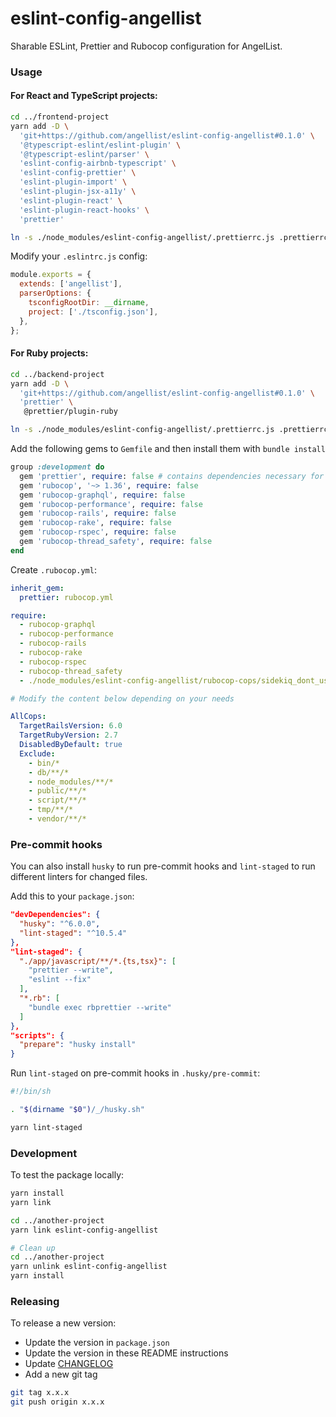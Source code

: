 # eslint-config-angellist

Sharable ESLint, Prettier and Rubocop configuration for AngelList.

### Usage

#### For React and TypeScript projects:

```sh
cd ../frontend-project
yarn add -D \
  'git+https://github.com/angellist/eslint-config-angellist#0.1.0' \
  '@typescript-eslint/eslint-plugin' \
  '@typescript-eslint/parser' \
  'eslint-config-airbnb-typescript' \
  'eslint-config-prettier' \
  'eslint-plugin-import' \
  'eslint-plugin-jsx-a11y' \
  'eslint-plugin-react' \
  'eslint-plugin-react-hooks' \
  'prettier'

ln -s ./node_modules/eslint-config-angellist/.prettierrc.js .prettierrc.js
```

Modify your `.eslintrc.js` config:

```js
module.exports = {
  extends: ['angellist'],
  parserOptions: {
    tsconfigRootDir: __dirname,
    project: ['./tsconfig.json'],
  },
};
```

#### For Ruby projects:

```sh
cd ../backend-project
yarn add -D \
  'git+https://github.com/angellist/eslint-config-angellist#0.1.0' \
  'prettier' \
   @prettier/plugin-ruby

ln -s ./node_modules/eslint-config-angellist/.prettierrc.js .prettierrc.js
```

Add the following gems to `Gemfile` and then install them with `bundle install`

```rb
group :development do
  gem 'prettier', require: false # contains dependencies necessary for @prettier/plugin-ruby in package.json
  gem 'rubocop', '~> 1.36', require: false
  gem 'rubocop-graphql', require: false
  gem 'rubocop-performance', require: false
  gem 'rubocop-rails', require: false
  gem 'rubocop-rake', require: false
  gem 'rubocop-rspec', require: false
  gem 'rubocop-thread_safety', require: false
end
```

Create `.rubocop.yml`:

```yml
inherit_gem:
  prettier: rubocop.yml

require:
  - rubocop-graphql
  - rubocop-performance
  - rubocop-rails
  - rubocop-rake
  - rubocop-rspec
  - rubocop-thread_safety
  - ./node_modules/eslint-config-angellist/rubocop-cops/sidekiq_dont_use_keyword_arguments.rb

# Modify the content below depending on your needs

AllCops:
  TargetRailsVersion: 6.0
  TargetRubyVersion: 2.7
  DisabledByDefault: true
  Exclude:
    - bin/*
    - db/**/*
    - node_modules/**/*
    - public/**/*
    - script/**/*
    - tmp/**/*
    - vendor/**/*
```

### Pre-commit hooks

You can also install `husky` to run pre-commit hooks and `lint-staged` to run different linters for changed files.

Add this to your `package.json`:

```json
"devDependencies": {
  "husky": "^6.0.0",
  "lint-staged": "^10.5.4"
},
"lint-staged": {
  "./app/javascript/**/*.{ts,tsx}": [
    "prettier --write",
    "eslint --fix"
  ],
  "*.rb": [
    "bundle exec rbprettier --write"
  ]
},
"scripts": {
  "prepare": "husky install"
}
```

Run `lint-staged` on pre-commit hooks in `.husky/pre-commit`:

```sh
#!/bin/sh

. "$(dirname "$0")/_/husky.sh"

yarn lint-staged
```

### Development

To test the package locally:

```sh
yarn install
yarn link

cd ../another-project
yarn link eslint-config-angellist

# Clean up
cd ../another-project
yarn unlink eslint-config-angellist
yarn install
```

### Releasing

To release a new version:

* Update the version in `package.json`
* Update the version in these README instructions
* Update [CHANGELOG](CHANGELOG.md)
* Add a new git tag

```sh
git tag x.x.x
git push origin x.x.x
```
